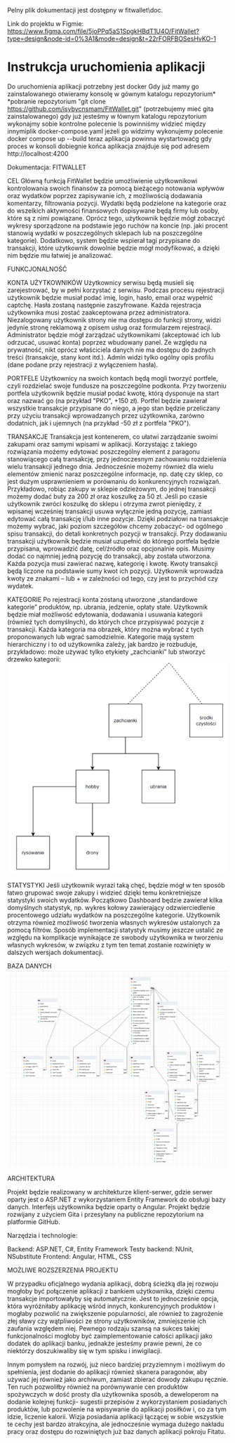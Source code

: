 Pelny plik dokumentacji jest dostępny w fitwallet\doc.

Link do projektu w Figmie:
https://www.figma.com/file/5joPPq5aS1SpgkHBdT1U4O/FitWallet?type=design&node-id=0%3A1&mode=design&t=22rFORFBOSesHvKO-1

# Instrukcja uruchomienia aplikacji
Do uruchomienia aplikacji potrzebny jest docker
Gdy już mamy go zainstalowanego otwieramy konsolę w gównym katalogu repozytorium*
*pobranie repozytorium "git clone https://github.com/isybycnsmam/FitWallet.git" (potrzebujemy mieć gita zainstalowanego)
gdy już jesteśmy w łównym katalogu repozytorium wykonajmy sobie kontrolne polecenie ls
powinniśmy widzieć  między innymiplik docker-compose.yaml jeżeli go widzimy wykonujemy polecenie
docker compose up --build
teraz aplikacja powinna wystartowaćg
gdy proces w konsoli dobiegnie końca aplikacja znajduje się pod adresem http://localhost:4200


Dokumentacja:
FITWALLET


CEL
Główną funkcją FitWallet będzie umożliwienie użytkownikowi kontrolowania swoich finansów za pomocą bieżącego notowania wpływów oraz wydatków poprzez zapisywanie ich, z możliwością dodawania komentarzy, filtrowania pozycji. Wydatki będą podzielone na kategorie oraz do wszelkich aktywności finansowych dopisywane będą firmy lub osoby, które są z nimi powiązane. Oprócz tego, użytkownik będzie mógł zobaczyć wykresy sporządzone na podstawie jego ruchów na koncie (np. jaki procent stanowią wydatki w poszczególnych sklepach lub na poszczególne kategorie). Dodatkowo, system będzie wspierał tagi przypisane do transakcji, które użytkownik dowolnie będzie mógł modyfikować, a dzięki nim będzie mu łatwiej je analizować.

FUNKCJONALNOŚĆ

KONTA UŻYTKOWNIKÓW
Użytkownicy serwisu będą musieli się zarejestrować, by w pełni korzystać z serwisu. Podczas procesu rejestracji użytkownik będzie musiał podać imię, login, hasło, email oraz wypełnić captchę. Hasła zostaną następnie zaszyfrowane. Każda rejestracja użytkownika musi zostać zaakceptowana przez administratora. Niezalogowany użytkownik strony nie ma dostępu do funkcji strony, widzi jedynie stronę reklamową z opisem usług oraz formularzem rejestracji. 
Administrator będzie mógł zarządzać użytkownikami (akceptować ich lub odrzucać, usuwać konta) poprzez wbudowany panel. Ze względu na prywatność, nikt oprócz właściciela danych nie ma dostępu do żadnych treści (transakcje, stany kont itd.). Admin widzi tylko ogólny opis profilu (dane podane przy rejestracji z wyłączeniem hasła).

PORTFELE
Użytkownicy na swoich kontach będą mogli tworzyć portfele, czyli rozdzielać swoje fundusze na poszczególne podkonta. Przy tworzeniu portfela użytkownik będzie musiał podać kwotę, którą dysponuje na start oraz nazwać go (na przykład "PKO", +150 zł). Portfel będzie zawierał wszystkie transakcje przypisane do niego, a jego stan będzie przeliczany przy użyciu transakcji wprowadzanych przez użytkownika, zarówno dodatnich, jak i ujemnych (na przykład -50 zł z portfela "PKO"). 

TRANSAKCJE
Transakcja jest kontenerem, co ułatwi zarządzanie swoimi zakupami oraz samymi wpisami w aplikacji. Korzystając z takiego rozwiązania możemy edytować poszczególny element z paragonu stanowiącego całą transakcję, przy jednoczesnym zachowaniu rozdzielenia wielu transakcji jednego dnia. Jednocześnie możemy również dla wielu elementów zmienić naraz poszczególne informacje, np. datę czy sklep, co jest dużym usprawnieniem w porównaniu do konkurencyjnych rozwiązań. 
Przykładowo, robiąc zakupy w sklepie odzieżowym, do jednej transakcji możemy dodać buty za 200 zł oraz koszulkę za 50 zł. Jeśli po czasie użytkownik zwróci koszulkę do sklepu i otrzyma zwrot pieniędzy, z wpisanej wcześniej transakcji usuwa wyłącznie jedną pozycję, zamiast edytować całą transakcję i/lub inne pozycje. Dzięki podziałowi na transakcje możemy wybrać, jaki poziom szczegółów chcemy zobaczyć- od ogólnego spisu transakcji, do detali konkretnych pozycji w transakcji. 
Przy dodawaniu transakcji użytkownik będzie musiał uzupełnić do którego portfela będzie przypisana, wprowadzić datę, cel/źródło oraz opcjonalnie opis. Musimy dodać co najmniej jedną pozycję do transakcji, aby została utworzona. Każda pozycja musi zawierać nazwę, kategorię i kwotę. 
Kwoty transakcji będą liczone na podstawie sumy kwot ich pozycji. Użytkownik wprowadza kwoty ze znakami – lub + w zależności od tego, czy jest to przychód czy wydatek. 

KATEGORIE
Po rejestracji konta zostaną utworzone „standardowe kategorie” produktów, np. ubrania, jedzenie, opłaty stałe. Użytkownik będzie miał możliwość edytowania, dodawania i usuwania kategorii (również tych domyślnych), do których chce przypisywać pozycje z transakcji. Każda kategoria ma obrazek, który można wybrać z tych proponowanych lub wgrać samodzielnie. 
Kategorie mają system hierarchiczny i to od użytkownika zależy, jak bardzo je rozbuduje, przykładowo: może używać tylko etykiety „zachcianki” lub stworzyć drzewko kategorii:
![Drzewko kategorii](src\frontend\src\assets\categorytree.png)

STATYSTYKI
Jeśli użytkownik wyrazi taką chęć, będzie mógł w ten sposób łatwo grupować swoje zakupy i widzieć dzięki temu konkretniejsze statystyki swoich wydatków. Początkowo Dashboard będzie zawierał kilka domyślnych statystyk, np. wykres kołowy zawierający odzwierciedlenie procentowego udziału wydatków na poszczególne kategorie. Użytkownik otrzyma również możliwość tworzenia własnych wykresów ustalonych za pomocą filtrów. 
Sposób implementacji statystyk musimy jeszcze ustalić ze względu na komplikacje wynikające ze swobody użytkownika w tworzeniu własnych wykresów, w związku z tym ten temat zostanie rozwinięty w dalszych wersjach dokumentacji.

BAZA DANYCH
![Schemat bazy danych](src\frontend\src\assets\database.png)

ARCHITEKTURA

Projekt będzie realizowany w architekturze klient-serwer, gdzie serwer oparty jest o ASP.NET z wykorzystaniem Entity Framework do obsługi bazy danych. Interfejs użytkownika będzie oparty o Angular. Projekt będzie rozwijany z użyciem Gita i przesyłany na publiczne repozytorium na platformie GitHub. 

Narzędzia i technologie:

Backend: ASP.NET, C#, Entity Framework
Testy backend: NUnit, NSubstitute 
Frontend: Angular, HTML, CSS

MOŻLIWE ROZSZERZENIA PROJEKTU

W przypadku oficjalnego wydania aplikacji, dobrą ścieżką dla jej rozwoju mogłoby być połączenie aplikacji z bankiem użytkownika, dzięki czemu transakcje importowałyby się automatycznie. Jest to jednocześnie opcja, która wyróżniłaby aplikację wśród innych, konkurencyjnych produktów i mogłaby pozwolić na zwiększenie popularności, ale również to zagrożenie złej sławy czy wątpliwości ze strony użytkowników, zmniejszenie ich zaufania względem niej. Pewnego rodzaju szansą na sukces takiej funkcjonalności mogłoby być zaimplementowanie całości aplikacji jako dodatek do aplikacji banku,  jednakże jesteśmy prawie pewni, że co niektórzy doszukiwaliby się w tym spisku i inwigilacji. 

Innym pomysłem na rozwój, już nieco bardziej przyziemnym i możliwym do spełnienia, jest dodanie do aplikacji również skanera paragonów, aby używać jej również jako archiwum, zamiast zbierać dowody zakupu ręcznie. Ten ruch pozwoliłby również na porównywanie cen produktów spożywczych w dość prosty dla użytkownika sposób, a deweloperom na dodanie kolejnej funkcji- sugestii przepisów z wykorzystaniem posiadanych produktów, lub pozwolenie na wpisywanie do aplikacji posiłków i, co za tym idzie, liczenie kalorii. Wizja posiadania aplikacji łączącej w sobie wszystkie te cechy jest bardzo atrakcyjna, ale jednocześnie wymaga dużego nakładu pracy oraz dostępu do rozwiniętych już baz danych aplikacji pokroju Fitatu. 



